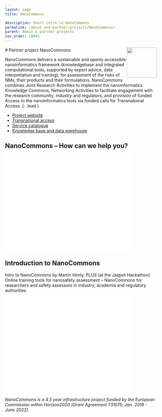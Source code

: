 ```yaml
---
layout: page
title: NanoCommons

description: Short intro to NanoCommons
permalink: /about-and-partner-projects/NanoCommons/
parent: About & partner projects
nav_order: 10001
---
```

<img src="{{ site.baseurl }}/images/nanocommons.png" width="100" align="right"/>
#  Partner project NanoCommons

NanoCommons delivers a sustainable and openly accessible nanoinformatics framework (knowledgebase and integrated computational tools, supported by expert advice, data interpretation and training), for assessment of the risks of NMs, their products and their formulations. NanoCommons combines Joint Research Activities to implement the nanoinformatics Knowledge Commons, Networking Activities to facilitate engagement with the research community, industry and regulators, and provision of funded Access to the nanoinformatics tools via funded calls for Transnational Access.
{: .lead }

- [Project website](https://nanocommons.eu)
- [Transnational access](https://www.nanocommons.eu/ta-access/)
- [Service catalogue](https://infrastructure.nanocommons.eu/services/)
- [Knowledge base and data warehouse](https://ssl.biomax.de/nanocommons/cgi/login_bioxm_portal.cgi)

## NanoCommons – How can we help you?

<embed src="../../presentations/PresentationNanoCommons_20191105_Final.pdf" width="420" height="315" type="application/pdf">

## Introduction to NanoCommons

Intro to NanoCommons by Martin Himly, PLUS (at the Jaqpot Hackathon)
Online training tools for nanosafety assessment – NanoCommons for researchers and safety assessors in industry, academia and regulatory authorities

<iframe width="420" height="315" src="//www.youtube.com/embed/q1AKbo95VI8" frameborder="0" allowfullscreen="allowfullscreen">&nbsp;</iframe>

_NanoCommons is a 4.5 year infrastructure project funded by the European Commission within Horizon2020 (Grant Agreement 731075; Jan. 2018 - June 2022)._